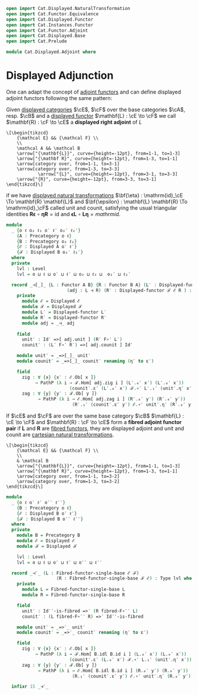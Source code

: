 ```agda
open import Cat.Displayed.NaturalTransformation
open import Cat.Functor.Equivalence
open import Cat.Displayed.Functor
open import Cat.Instances.Functor
open import Cat.Functor.Adjoint
open import Cat.Displayed.Base
open import Cat.Prelude

module Cat.Displayed.Adjoint where
```

# Displayed Adjunction

One can adapt the concept of [adjoint functors][adj] and can define
displayed adjoint functors following the same pattern:

[adj]: Cat.Functor.Adjoint.html

Given [displayed categories][disc] $\cE$, $\cF$ over the base
categories $\cA$, resp. $\cB$ and a [displayed functor][disf] $\mathbf{L} : \cE \to \cF$
we call $\mathbf{R} : \cF \to \cE$ a **displayed right adjoint** of $L$

[disc]: Cat.Displayed.Base.html

~~~{.quiver}
\[\begin{tikzcd}
	{\mathcal E} && {\mathcal F} \\
	\\
	\mathcal A && \mathcal B
	\arrow["{\mathbf{L}}", curve={height=-12pt}, from=1-1, to=1-3]
	\arrow["{\mathbf R}", curve={height=-12pt}, from=1-3, to=1-1]
	\arrow[category over, from=1-1, to=3-1]
	\arrow[category over, from=1-3, to=3-3]
        	\arrow["{L}", curve={height=-12pt}, from=3-1, to=3-3]
	\arrow["{R}", curve={height=-12pt}, from=3-3, to=3-1]
\end{tikzcd}\]
~~~

if we have [displayed natural transformations][disnat]
$\bf{\eta} : \mathrm{id}_\cE \To \mathbf{R} \mathbf{L}$ and
$\bf{\epsilon} : \mathbf{L} \mathbf{R} \To \mathrm{id}_\cF$ 
called unit and counit, satisfying the usual triangular identities
$\mathbf{R} \mathbf{\epsilon} \circ \mathbf{\eta} \mathbf{R} = \mathrm{id}$
and $\mathbf{\epsilon} \mathbf{L} \circ \mathbf{L} \mathbf{\eta} = mathrm{id}$.

```agda
module
  _ {o ℓ o₂ ℓ₂ o′ ℓ′ o₂′ ℓ₂′}
    {A : Precategory o ℓ}
    {B : Precategory o₂ ℓ₂}
    {ℰ : Displayed A o′ ℓ′}
    {ℱ : Displayed B o₂′ ℓ₂′}
  where
  private
    lvl : Level
    lvl = o ⊔ ℓ ⊔ o′ ⊔ ℓ′ ⊔ o₂ ⊔ ℓ₂ ⊔  o₂′ ⊔ ℓ₂′

  record _⊣[_]_ {L : Functor A B} {R : Functor B A} (L′ : Displayed-functor ℰ ℱ L)
                       (adj : L ⊣ R) (R′ : Displayed-functor ℱ ℰ R ) : Type lvl where
    private
      module ℰ = Displayed ℰ
      module ℱ = Displayed ℱ
      module L′ = Displayed-functor L′
      module R′ = Displayed-functor R′
      module adj = _⊣_ adj
      
    field
      unit′ : Id′ =>[ adj.unit ] (R′ F∘′ L′)
      counit′ : (L′ F∘′ R′) =>[ adj.counit ] Id′

    module unit′ = _=>[_]_ unit′
    module counit′ = _=>[_]_ counit′ renaming (η′ to ε′)

    field
      zig : ∀ {x} {x′ : ℰ.Ob[ x ]}
           → PathP (λ i → ℱ.Hom[ adj.zig i ] (L′.₀′ x′) (L′.₀′ x′))
                        (counit′.ε′ (L′.₀′ x′) ℱ.∘′ L′.₁′ (unit′.η′ x′)) ℱ.id′
      zag : ∀ {y} {y′ : ℱ.Ob[ y ]}
            → PathP (λ i → ℰ.Hom[ adj.zag i ] (R′.₀′ y′) (R′.₀′ y′))
                         (R′.₁′ (counit′.ε′ y′) ℰ.∘′ unit′.η′ (R′.₀′ y′)) ℰ.id′
```

If $\cE$ and $\cF$ are over the same base category $\cB$
$\mathbf{L} : \cE \to \cF$ and $\mathbf{R} : \cF \to \cE$
form a **fibred adjoint functor pair** if $\mathbf{L}$ and
$\mathbf{R}$ are [fibred functors][disf], they are displayed adjoint
and unit and counit are [cartesian natural transformations][disnat].

[disf]: Cat.Displayed.Functor.html
[disnat]: Cat.Displayed.NaturalTransformation.html

~~~{.quiver}
\[\begin{tikzcd}
	{\mathcal E} && {\mathcal F} \\
	\\
	& \mathcal B
	\arrow["{\mathbf{L}}", curve={height=-12pt}, from=1-1, to=1-3]
	\arrow["{\mathbf R}", curve={height=-12pt}, from=1-3, to=1-1]
	\arrow[category over, from=1-1, to=3-2]
	\arrow[category over, from=1-3, to=3-2]
\end{tikzcd}\]
~~~

```agda
module
  _ {o ℓ o′ ℓ′ o′′ ℓ′′}
    {B : Precategory o ℓ}
    {ℰ : Displayed B o′ ℓ′}
    {ℱ : Displayed B o′′ ℓ′′}
  where
  private
    module B = Precategory B
    module ℰ = Displayed ℰ
    module ℱ = Displayed ℱ

    lvl : Level
    lvl = o ⊔ ℓ ⊔ o′ ⊔ ℓ′ ⊔ o′′ ⊔ ℓ′′

  record _⊣′_ (L : Fibred-functor-single-base ℰ ℱ)
                   (R : Fibred-functor-single-base ℱ ℰ) : Type lvl where
    private
      module L = Fibred-functor-single-base L
      module R = Fibred-functor-single-base R

    field
      unit′ : Id′′-is-fibred =>′ (R fibred-F∘′′ L)
      counit′ : (L fibred-F∘′′ R) =>′ Id′′-is-fibred

    module unit′ = _=>′_ unit′
    module counit′ = _=>′_ counit′ renaming (η′ to ε′)

    field
      zig : ∀ {x} {x′ : ℰ.Ob[ x ]}
           → PathP (λ i → ℱ.Hom[ B.idl B.id i ] (L.₀′ x′) (L.₀′ x′))
                        (counit′.ε′ (L.₀′ x′) ℱ.∘′ L.₁′ (unit′.η′ x′)) ℱ.id′
      zag : ∀ {y} {y′ : ℱ.Ob[ y ]}
            → PathP (λ i → ℰ.Hom[ B.idl B.id i ] (R.₀′ y′) (R.₀′ y′))
                         (R.₁′ (counit′.ε′ y′) ℰ.∘′ unit′.η′ (R.₀′ y′)) ℰ.id′

  infixr 15 _⊣′_
```
